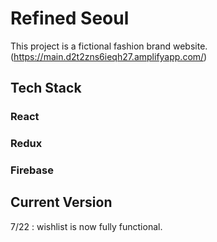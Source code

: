# Refined Seoul

This project is a fictional fashion brand website. (https://main.d2t2zns6ieqh27.amplifyapp.com/)

## Tech Stack
### React
### Redux
### Firebase 

## Current Version
7/22 : wishlist is now fully functional.
